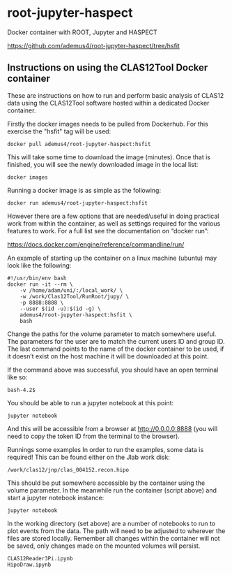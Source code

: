 # root-jupyter-haspect
Docker container with ROOT, Jupyter and HASPECT

https://github.com/ademus4/root-jupyter-haspect/tree/hsfit

## Instructions on using the CLAS12Tool Docker container
These are instructions on how to run and perform basic analysis of CLAS12 data using the CLAS12Tool software hosted within a dedicated Docker container.

Firstly the docker images needs to be pulled from Dockerhub. For this exercise the "hsfit" tag will be used:

```
docker pull ademus4/root-jupyter-haspect:hsfit
```

This will take some time to download the image (minutes). Once that is finished, you will see the newly downloaded image in the local list:

```
docker images
```

Running a docker image is as simple as the following:

```
docker run ademus4/root-jupyter-haspect:hsfit
```

However there are a few options that are needed/useful in doing practical work from within the container, as well as settings required for the various features to work. For a full list see the documentation on “docker run”:

https://docs.docker.com/engine/reference/commandline/run/

An example of starting up the container on a linux machine (ubuntu) may look like the following:

```
#!/usr/bin/env bash
docker run -it --rm \
    -v /home/adam/uni/:/local_work/ \
    -w /work/Clas12Tool/RunRoot/jupy/ \
    -p 8888:8888 \
    --user $(id -u):$(id -g) \
    ademus4/root-jupyter-haspect:hsfit \
    bash
```

Change the paths for the volume parameter to match somewhere useful. The parameters for the user are to match the current users ID and group ID. The last command points to the name of the docker container to be used, if it doesn’t exist on the host machine it will be downloaded at this point. 

If the command above was successful, you should have an open terminal like so:

```
bash-4.2$
```

You should be able to run a jupyter notebook at this point:

```
jupyter notebook
```

And this will be accessible from a browser at http://0.0.0.0:8888 (you will need to copy the token ID from the terminal to the browser).

Runnings some examples
In order to run the examples, some data is required! This can be found either on the Jlab work disk:

```
/work/clas12/jnp/clas_004152.recon.hipo
```

This should be put somewhere accessible by the container using the volume parameter. In the meanwhile run the container (script above) and start a jupyter notebook instance:

```
jupyter notebook
```

In the working directory (set above) are a number of notebooks to run to plot events from the data. The path will need to be adjusted to wherever the files are stored locally. Remember all changes within the container will not be saved, only changes made on the mounted volumes will persist. 

```
CLAS12Reader3Pi.ipynb
HipoDraw.ipynb
```
